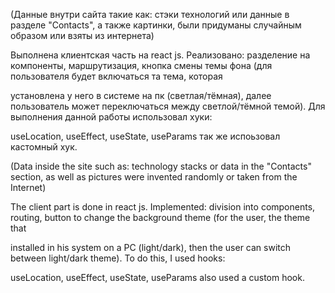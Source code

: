 (Данные внутри сайта такие как: стэки технологий или данные в разделе "Contacts", а также картинки, были придуманы случайным образом или взяты из интернета)

Выполнена клиентская часть на react js. Реализовано: разделение на компоненты, маршрутизация, кнопка смены темы фона (для пользователя будет включаться та тема, которая 

установлена у него в системе на пк (светлая/тёмная), далее пользователь может переключаться между светлой/тёмной темой). Для выполнения данной работы использовал хуки:

useLocation, useEffect, useState, useParams так же испоьзовал кастомный хук.

(Data inside the site such as: technology stacks or data in the "Contacts" section, as well as pictures were invented randomly or taken from the Internet)

The client part is done in react js. Implemented: division into components, routing, button to change the background theme (for the user, the theme that

installed in his system on a PC (light/dark), then the user can switch between light/dark theme). To do this, I used hooks:

useLocation, useEffect, useState, useParams also used a custom hook.
